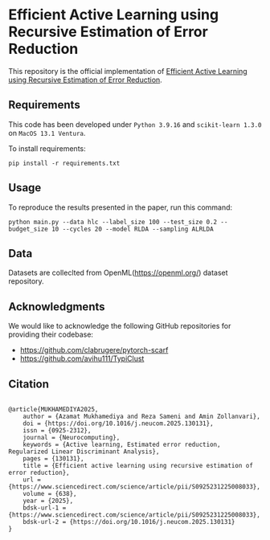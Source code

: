 # Efficient Active Learning using Recursive Estimation of Error Reduction

This repository is the official implementation of [Efficient Active Learning using Recursive Estimation of Error Reduction](https://www.sciencedirect.com/science/article/pii/S0925231225008033).

## Requirements

This code has been developed under `Python 3.9.16` and `scikit-learn 1.3.0` on `MacOS 13.1 Ventura`.

To install requirements:

```setup
pip install -r requirements.txt
```

## Usage

To reproduce the results presented in the paper, run this command:

```
python main.py --data hlc --label_size 100 --test_size 0.2 --budget_size 10 --cycles 20 --model RLDA --sampling ALRLDA
```

## Data

Datasets are colleclted from OpenML(https://openml.org/) dataset repository.

## Acknowledgments

We would like to acknowledge the following GitHub repositories for providing their codebase:

- https://github.com/clabrugere/pytorch-scarf
- https://github.com/avihu111/TypiClust

## Citation

```

@article{MUKHAMEDIYA2025,
	author = {Azamat Mukhamediya and Reza Sameni and Amin Zollanvari},
	doi = {https://doi.org/10.1016/j.neucom.2025.130131},
	issn = {0925-2312},
	journal = {Neurocomputing},
	keywords = {Active learning, Estimated error reduction, Regularized Linear Discriminant Analysis},
	pages = {130131},
	title = {Efficient active learning using recursive estimation of error reduction},
	url = {https://www.sciencedirect.com/science/article/pii/S0925231225008033},
	volume = {638},
	year = {2025},
	bdsk-url-1 = {https://www.sciencedirect.com/science/article/pii/S0925231225008033},
	bdsk-url-2 = {https://doi.org/10.1016/j.neucom.2025.130131}
}

```
